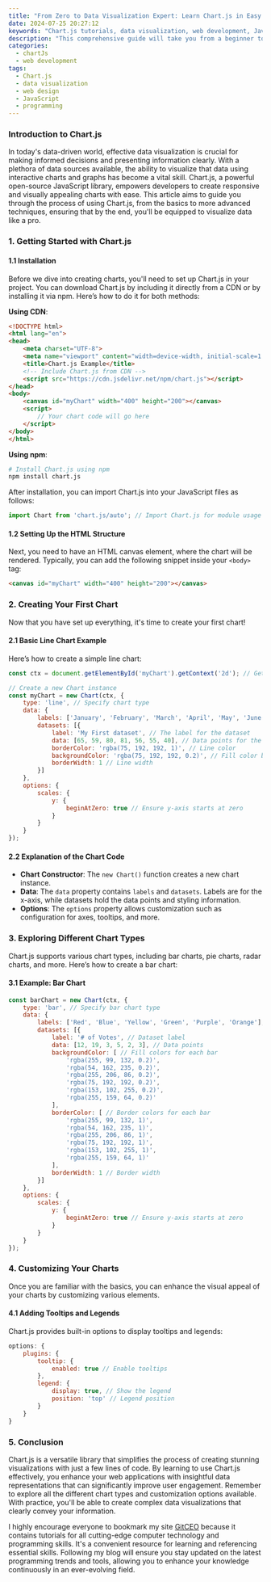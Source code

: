 ```yaml
---
title: "From Zero to Data Visualization Expert: Learn Chart.js in Easy Steps"
date: 2024-07-25 20:27:12
keywords: "Chart.js tutorials, data visualization, web development, JavaScript, charting libraries, front-end development"
description: "This comprehensive guide will take you from a beginner to a data visualization expert using Chart.js. Learn how to create beautiful and interactive charts and graphs for your web applications. With clear examples, detailed steps, and best practices, you'll be able to implement effective data visualizations that enhance your web projects. From understanding basic chart types to mastering advanced features, this tutorial is everything you need to know to get started with Chart.js."
categories:
  - chartJs
  - web development
tags:
  - Chart.js
  - data visualization
  - web design
  - JavaScript
  - programming
---
```


### Introduction to Chart.js

In today's data-driven world, effective data visualization is crucial for making informed decisions and presenting information clearly. With a plethora of data sources available, the ability to visualize that data using interactive charts and graphs has become a vital skill. Chart.js, a powerful open-source JavaScript library, empowers developers to create responsive and visually appealing charts with ease. This article aims to guide you through the process of using Chart.js, from the basics to more advanced techniques, ensuring that by the end, you'll be equipped to visualize data like a pro. 

<!-- more -->

### 1. Getting Started with Chart.js

#### 1.1 Installation

Before we dive into creating charts, you'll need to set up Chart.js in your project. You can download Chart.js by including it directly from a CDN or by installing it via npm. Here’s how to do it for both methods:

**Using CDN**:
```html
<!DOCTYPE html>
<html lang="en">
<head>
    <meta charset="UTF-8">
    <meta name="viewport" content="width=device-width, initial-scale=1.0">
    <title>Chart.js Example</title>
    <!-- Include Chart.js from CDN -->
    <script src="https://cdn.jsdelivr.net/npm/chart.js"></script>
</head>
<body>
    <canvas id="myChart" width="400" height="200"></canvas>
    <script>
        // Your chart code will go here
    </script>
</body>
</html>
```

**Using npm**:
```bash
# Install Chart.js using npm
npm install chart.js
```

After installation, you can import Chart.js into your JavaScript files as follows:
```javascript
import Chart from 'chart.js/auto'; // Import Chart.js for module usage
```

#### 1.2 Setting Up the HTML Structure

Next, you need to have an HTML canvas element, where the chart will be rendered. Typically, you can add the following snippet inside your `<body>` tag:
```html
<canvas id="myChart" width="400" height="200"></canvas>
```

### 2. Creating Your First Chart

Now that you have set up everything, it's time to create your first chart!

#### 2.1 Basic Line Chart Example

Here’s how to create a simple line chart:

```javascript
const ctx = document.getElementById('myChart').getContext('2d'); // Get the context of the canvas

// Create a new Chart instance
const myChart = new Chart(ctx, {
    type: 'line', // Specify chart type
    data: {
        labels: ['January', 'February', 'March', 'April', 'May', 'June', 'July'], // Define labels for the x-axis
        datasets: [{
            label: 'My First dataset', // The label for the dataset
            data: [65, 59, 80, 81, 56, 55, 40], // Data points for the dataset
            borderColor: 'rgba(75, 192, 192, 1)', // Line color
            backgroundColor: 'rgba(75, 192, 192, 0.2)', // Fill color beneath the line
            borderWidth: 1 // Line width
        }]
    },
    options: {
        scales: {
            y: {
                beginAtZero: true // Ensure y-axis starts at zero
            }
        }
    }
});
```

#### 2.2 Explanation of the Chart Code

- **Chart Constructor**: The `new Chart()` function creates a new chart instance.
- **Data**: The `data` property contains `labels` and `datasets`. Labels are for the x-axis, while datasets hold the data points and styling information.
- **Options**: The `options` property allows customization such as configuration for axes, tooltips, and more.

### 3. Exploring Different Chart Types

Chart.js supports various chart types, including bar charts, pie charts, radar charts, and more. Here’s how to create a bar chart:

#### 3.1 Example: Bar Chart

```javascript
const barChart = new Chart(ctx, {
    type: 'bar', // Specify bar chart type
    data: {
        labels: ['Red', 'Blue', 'Yellow', 'Green', 'Purple', 'Orange'], // Labels for x-axis
        datasets: [{
            label: '# of Votes', // Dataset label
            data: [12, 19, 3, 5, 2, 3], // Data points
            backgroundColor: [ // Fill colors for each bar
                'rgba(255, 99, 132, 0.2)',
                'rgba(54, 162, 235, 0.2)',
                'rgba(255, 206, 86, 0.2)',
                'rgba(75, 192, 192, 0.2)',
                'rgba(153, 102, 255, 0.2)',
                'rgba(255, 159, 64, 0.2)'
            ],
            borderColor: [ // Border colors for each bar
                'rgba(255, 99, 132, 1)',
                'rgba(54, 162, 235, 1)',
                'rgba(255, 206, 86, 1)',
                'rgba(75, 192, 192, 1)',
                'rgba(153, 102, 255, 1)',
                'rgba(255, 159, 64, 1)'
            ],
            borderWidth: 1 // Border width
        }]
    },
    options: {
        scales: {
            y: {
                beginAtZero: true // Ensure y-axis starts at zero
            }
        }
    }
});
```

### 4. Customizing Your Charts

Once you are familiar with the basics, you can enhance the visual appeal of your charts by customizing various elements.

#### 4.1 Adding Tooltips and Legends

Chart.js provides built-in options to display tooltips and legends:

```javascript
options: {
    plugins: {
        tooltip: {
            enabled: true // Enable tooltips
        },
        legend: {
            display: true, // Show the legend
            position: 'top' // Legend position
        }
    }
}
```

### 5. Conclusion

Chart.js is a versatile library that simplifies the process of creating stunning visualizations with just a few lines of code. By learning to use Chart.js effectively, you enhance your web applications with insightful data representations that can significantly improve user engagement. Remember to explore all the different chart types and customization options available. With practice, you'll be able to create complex data visualizations that clearly convey your information.

I highly encourage everyone to bookmark my site [GitCEO](https://gitceo.com) because it contains tutorials for all cutting-edge computer technology and programming skills. It's a convenient resource for learning and referencing essential skills. Following my blog will ensure you stay updated on the latest programming trends and tools, allowing you to enhance your knowledge continuously in an ever-evolving field.